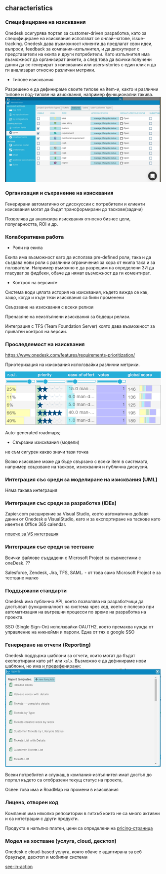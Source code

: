 ## characteristics

### Специфициране на изисквания
Onedesk осигурява портал за customer-driven разработка, като за специфициране на изисквания исползват се онлай-чатове, issue-tracking.
Onedesk дава възможност клиенти да предлагат свои идеи, въпроси, feedback за компания-изпълнител, и да дискутират с представители на екипа и други потребители. Като изпълнител има възможност да организират анкети, а след това да всички получени данни да се генерират в изисквания или users-stories с един клик и да ги анализарат относно различни метрики. 

- Типове изисквания

Разрешено е да дефинираме своите типове на item-и, както и различни типове и под-типове на изисквания, например функционални такива.
![](./img/types-definition.jpg)

### Организация и съхранение на изисквания
Генерирани автоматично от дисскуссии с потребители и клиенти изисквания могат да бъдат трансформирани до таскове(задачи)

Позволява да анализира изисквания относно бизнес цели, популарността, ROI и др.
### Колаборативна работа
- Роли на екипа

Екипа има възможност като да исползва pre-defined роли, така и да създава нови роли с различни ограничения за хора от екипа така и за ползватели.
Например въможно е да разрешим на определени ЗИ да гласуват за фидбеки, обаче да нямат възможност да ги коментират.

- Контрол на версиите

Система води цялата история на изисквания, където вижда се как, защо, когда и къде тези изисквания са били променени

Свързване на изисквания с всеки релизи

Пренасяне на неизпълнени изисквания за бъдещи релизи.

Интеграция с TFS (Team Foundation Server) която дава възможност за приватен контрол на версии.

### Проследяемост на изисквания
https://www.onedesk.com/features/requirements-prioritization/

Приотеризация на изисквания исползвайки различни метрики.

![](./img/Prioritization-Tool.png)

Auto-generated roadmaps;

- Свързани изисквания (модели)

не съм сигурен какво значи тази точка

Всяко изискване може да бъде свързано с всеки item в системата, например свързване на таскове, изисквания и публична дискусия.

### Интеграция със среди за моделиране на изисквания (UML)
Няма такава интеграция
### Интеграция със среди за разработка (IDEs)

Zapier.com расширение за Visual Studio, което автоматично добавя данни от Onedesk в VisualStudio, като и за експортиране на таскове като ивенти в Office 365 calendar. 

[повече за VS интеграция](https://zapier.com/apps/onedesk/integrations/visual-studio-online/16017/new-work-item-in-onedesk-creates-new-work-item-in-visual-studio)

### Интеграция със среди за тестване
Всички файлове създадени с Microsoft Project са съвместими с oneDesk. ??

Salesforce, Zendesk, Jira, TFS, SAML. -  от това само Microsoft Project е за тестване малко

### Поддържани стандарти
Onedesk има публично API, което позволява на разработчици да достъпват функционалност на система чрез код, което е полезно при автоматизация на вътрешни процесси по време на разработка на проекта.

SSO (Single Sign-On) исползвайки OAUTH2, което премахва нужда от управление на никнейми и пароли. Една от тях е google SSO

### Генериране на отчети (Reporting)
Onedesk поддържа шаблони за отчети, които могат да бъдат експортирани като `pdf` или `xslx`. Възможно е да дефинираме нови шаблони, но има и предефенирани:
![templates](./img/report-templates.jpg)

Всеки потребител и служащ в компания-изпълнител имат достъп до портал където са отобразени текущ статус на проекта, 

Освен това има и RoadMap на промени в изисквания

### Лиценз, отворен код
Компания има няколко репозитории в гитхъб които не са много активни и са интеграции с други продукти.

Продукта е напълно платен, цени са определени на [pricing-страница](https://www.onedesk.com/pricing/)

### Модел на хостване (услуга, cloud, десктоп)
Onedesk е cloud-based услуга, която обаче е адаптирана за веб браузъри, десктоп и мобилни системи

[see-in-action](https://www.onedesk.com/community/)
